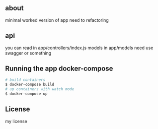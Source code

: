 ## about
minimal worked version of app need to refactoring

## api 
you can read in app/controllers/index.js
models in app/models
need use swagger or something 

## Running the app docker-compose

```bash
# build containers
$ docker-compose build
# up containers with watch mode
$ docker-compose up
```

## License
my license
